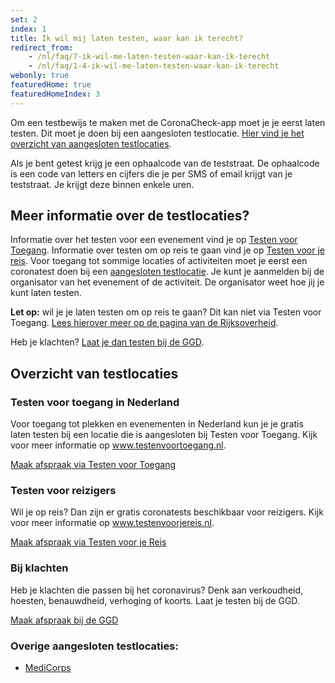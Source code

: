 ```yaml
---
set: 2
index: 1
title: Ik wil mij laten testen, waar kan ik terecht?
redirect_from: 
    - /nl/faq/7-ik-wil-me-laten-testen-waar-kan-ik-terecht
    - /nl/faq/1-4-ik-wil-me-laten-testen-waar-kan-ik-terecht
webonly: true
featuredHome: true
featuredHomeIndex: 3
---
```

Om een testbewijs te maken met de CoronaCheck-app moet je je eerst laten testen. Dit moet je doen bij een aangesloten testlocatie. [Hier vind je het overzicht van aangesloten testlocaties](#overzicht-van-testlocaties). 

Als je bent getest krijg je een ophaalcode van de teststraat. De ophaalcode is een code van letters en cijfers die je per SMS of email krijgt van je teststraat. Je krijgt deze binnen enkele uren.

## Meer informatie over de testlocaties?

Informatie over het testen voor een evenement vind je op <a href="https://www.testenvoortoegang.nl" rel="noopener noreferrer" target="_blank" hreflang="nl">Testen voor Toegang</a>.  Informatie over testen om op reis te gaan vind je op <a href="https://www.testenvoorjereis.nl" rel="noopener noreferrer" target="_blank" hreflang="nl">Testen voor je reis</a>. Voor toegang tot sommige locaties of activiteiten moet je eerst een coronatest doen bij een [aangesloten testlocatie](#overzicht-van-testlocaties). Je kunt je aanmelden bij de organisator van het evenement of de activiteit. De organisator weet hoe jij je kunt laten testen.

**Let op:** wil je je laten testen om op reis te gaan? Dit kan niet via Testen voor Toegang. <a href="https://www.rijksoverheid.nl/onderwerpen/coronavirus-covid-19/reizen-en-vakantie/reizen-buitenland/gratis-coronatest-voor-reizigers-in-juli-en-augustus-2021" rel="noopener noreferrer" target="_blank">Lees hierover meer op de pagina van de Rijksoverheid</a>.

Heb je klachten? <a href="https://www.coronatest.nl" rel="noopener noreferrer" target="_blank">Laat je dan testen bij de GGD</a>. 


## Overzicht van testlocaties

### Testen voor toegang in Nederland

Voor toegang tot plekken en evenementen in Nederland kun je je gratis laten testen bij een locatie die is aangesloten bij Testen voor Toegang. Kijk voor meer informatie op <a href="https://www.testenvoortoegang.nl" rel="noopener noreferrer" target="_blank" hreflang="nl">www.testenvoortoegang.nl</a>. 

<a href="https://www.testenvoortoegang.nl" class="btn btn--cta" rel="noopener noreferrer" target="_blank" hreflang="nl">Maak afspraak<span class="screen-reader-text"> via Testen voor Toegang</span></a>

### Testen voor reizigers

Wil je op reis? Dan zijn er gratis coronatests beschikbaar voor reizigers. Kijk voor meer informatie op <a href="https://www.testenvoorjereis.nl" rel="noopener noreferrer" target="_blank" hreflang="nl">www.testenvoorjereis.nl</a>. 

<a href="https://afspraak.testenvoorjereis.nl/" class="btn btn--cta" rel="noopener noreferrer" target="_blank" hreflang="nl">Maak afspraak<span class="screen-reader-text"> via Testen voor je Reis</span></a>

### Bij klachten
Heb je klachten die passen bij het coronavirus? Denk aan verkoudheid, hoesten, benauwdheid, verhoging of koorts. Laat je testen bij de GGD. 

<a href="https://www.coronatest.nl" class="btn btn--cta" rel="noopener noreferrer" target="_blank">Maak afspraak<span class="screen-reader-text"> bij de GGD</span></a>

### Overige aangesloten testlocaties:

- <a href="https://www.medicorps.nl/" rel="noopener noreferrer" target="_blank">MediCorps</a>

<br />

